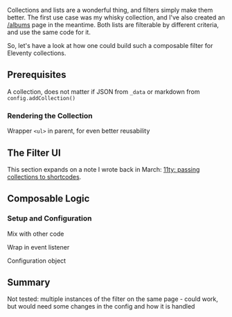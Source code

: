 ---
---

Collections and lists are a wonderful thing, and filters simply make them better. The first use case was my whisky collection, and I've also created an [/albums](/albums/) page in the meantime. Both lists are filterable by different criteria, and use the same code for it.

So, let's have a look at how one could build such a composable filter for Eleventy collections.

## Prerequisites

A collection, does not matter if JSON from `_data` or markdown from `config.addCollection()`

### Rendering the Collection

Wrapper `<ul>` in parent, for even better reusability

## The Filter UI

This section expands on a note I wrote back in March: [11ty: passing collections to shortcodes](/notes/#33).

## Composable Logic

### Setup and Configuration

Mix with other code

Wrap in event listener

Configuration object

## Summary

Not tested: multiple instances of the filter on the same page - could work, but would need some changes in the config and how it is handled
